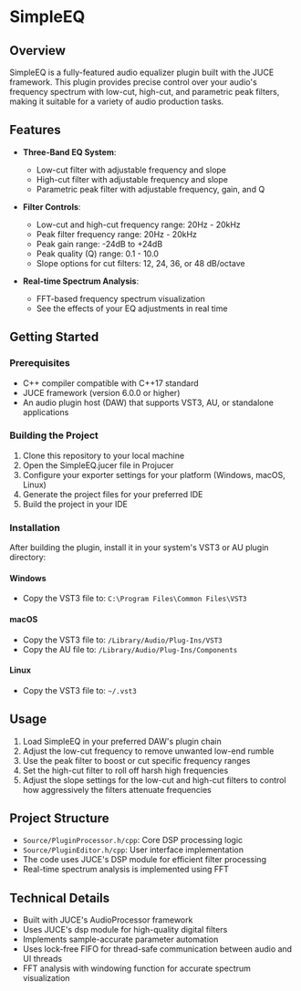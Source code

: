# SimpleEQ

## Overview
SimpleEQ is a fully-featured audio equalizer plugin built with the JUCE framework. This plugin provides precise control over your audio's frequency spectrum with low-cut, high-cut, and parametric peak filters, making it suitable for a variety of audio production tasks.

## Features
- **Three-Band EQ System**:
  - Low-cut filter with adjustable frequency and slope
  - High-cut filter with adjustable frequency and slope
  - Parametric peak filter with adjustable frequency, gain, and Q

- **Filter Controls**:
  - Low-cut and high-cut frequency range: 20Hz - 20kHz
  - Peak filter frequency range: 20Hz - 20kHz
  - Peak gain range: -24dB to +24dB
  - Peak quality (Q) range: 0.1 - 10.0
  - Slope options for cut filters: 12, 24, 36, or 48 dB/octave

- **Real-time Spectrum Analysis**:
  - FFT-based frequency spectrum visualization
  - See the effects of your EQ adjustments in real time

## Getting Started

### Prerequisites
- C++ compiler compatible with C++17 standard
- JUCE framework (version 6.0.0 or higher)
- An audio plugin host (DAW) that supports VST3, AU, or standalone applications

### Building the Project
1. Clone this repository to your local machine
2. Open the SimpleEQ.jucer file in Projucer
3. Configure your exporter settings for your platform (Windows, macOS, Linux)
4. Generate the project files for your preferred IDE
5. Build the project in your IDE

### Installation
After building the plugin, install it in your system's VST3 or AU plugin directory:

#### Windows
- Copy the VST3 file to: `C:\Program Files\Common Files\VST3`

#### macOS
- Copy the VST3 file to: `/Library/Audio/Plug-Ins/VST3`
- Copy the AU file to: `/Library/Audio/Plug-Ins/Components`

#### Linux
- Copy the VST3 file to: `~/.vst3`

## Usage
1. Load SimpleEQ in your preferred DAW's plugin chain
2. Adjust the low-cut frequency to remove unwanted low-end rumble
3. Use the peak filter to boost or cut specific frequency ranges
4. Set the high-cut filter to roll off harsh high frequencies
5. Adjust the slope settings for the low-cut and high-cut filters to control how aggressively the filters attenuate frequencies

## Project Structure
- `Source/PluginProcessor.h/cpp`: Core DSP processing logic
- `Source/PluginEditor.h/cpp`: User interface implementation
- The code uses JUCE's DSP module for efficient filter processing
- Real-time spectrum analysis is implemented using FFT

## Technical Details
- Built with JUCE's AudioProcessor framework
- Uses JUCE's dsp module for high-quality digital filters
- Implements sample-accurate parameter automation
- Uses lock-free FIFO for thread-safe communication between audio and UI threads
- FFT analysis with windowing function for accurate spectrum visualization